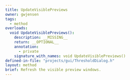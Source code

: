 ```yaml
---
title: UpdateVisiblePreviews
owner: gwjensen
tags:
  - method
overloads:
  void UpdateVisiblePreviews():
    description: __MISSING__
    return: __OPTIONAL__
    annotation:
      - private
    signature_with_names: void UpdateVisiblePreviews()
defined-in-file: "projects/gui/ThresholdDialog.h"
layout: method
brief: Refresh the visible preview windows.
---
```


